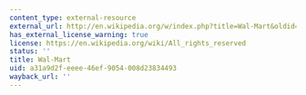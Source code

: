 ```yaml
---
content_type: external-resource
external_url: http://en.wikipedia.org/w/index.php?title=Wal-Mart&oldid=41795849
has_external_license_warning: true
license: https://en.wikipedia.org/wiki/All_rights_reserved
status: ''
title: Wal-Mart
uid: a31a9d2f-eeee-46ef-9054-008d23834493
wayback_url: ''
---
```

